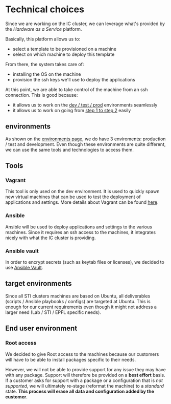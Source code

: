 # Technical choices

Since we are working on the IC cluster, we can leverage what's provided by the *Hardware as a Service* platform.

Basically, this platform allows us to:

* select a template to be provisioned on a machine
* select on which machine to deploy this template

From there, the system takes care of:

* installing the OS on the machine
* provision the ssh keys we'll use to deploy the applications

At this point, we are able to take control of the machine from an ssh connection. This is good because:

* it allows us to work on the [dev / test / prod](environments) environments seamlessly
* it allows us to work on going from [step 1 to step 2](/project_organization/project_steps) easily

## environments

As shown on the [environments page](environments), we do have 3 enviroments: production / test and development. Even though these environments are quite different, we can use the same tools and technologies to access them.

## Tools

### Vagrant

This tool is only used on the dev environment. It is used to quickly spawn new virtual machines that can be used to test the deployment of applications and settings. More details about Vagrant can be found [here](vagrant).

### Ansible

Ansible will be used to deploy applications and settings to the various machines. Since it requires an ssh access to the machines, it integrates nicely with what the IC cluster is providing.

### Ansible vault

In order to encrypt secrets (such as keytab files or licenses), we decided to use [Ansible Vault](secrets_encryption.md).

## target environments

Since all STI clusters machines are based on Ubuntu, all deliverables (scripts / Ansible playbooks / configs) are targeted at Ubuntu. This is enough for our current requirements even though it might not address a larger need (Lab / STI / EPFL specific needs).

## End user environment

### Root access

We decided to give Root access to the machines because our customers will have to be able to install packages specific to their needs.

However, we will not be able to provide support for any issue they may have with any package. Support will therefore be provided on a **best effort** basis. If a customer asks for support with a package or a configuration that is *not supported*, we will ultimately re-stage (reformat the machine) to a *standard* state. **This process will erase all data and configuration added by the customer**.
